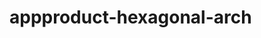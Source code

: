  # appproduct-hexagonal-arch                 
            
         
                   
   
     
     
    
   
 
